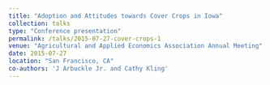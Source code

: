 ```yaml
---
title: "Adoption and Attitudes towards Cover Crops in Iowa"
collection: talks
type: "Conference presentation"
permalink: /talks/2015-07-27-cover-crops-1
venue: "Agricultural and Applied Economics Association Annual Meeting"
date: 2015-07-27
location: "San Francisco, CA"
co-authors: 'J Arbuckle Jr. and Cathy Kling'
---
```



